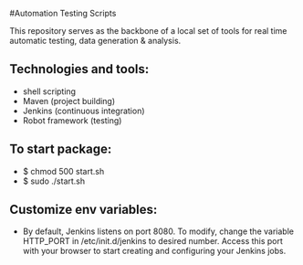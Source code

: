 #Automation Testing Scripts

This repository serves as the backbone of a local set of tools for real time automatic testing, data generation & analysis.

Technologies and tools:
-

- shell scripting
- Maven (project building)
- Jenkins (continuous integration)
- Robot framework (testing)


To start package:
-
- $ chmod 500 start.sh 
- $ sudo ./start.sh


Customize env variables:
-
- By default, Jenkins listens on port 8080. To modify, change the variable HTTP_PORT in /etc/init.d/jenkins to desired number. Access this port with your browser to start creating and configuring your Jenkins jobs.